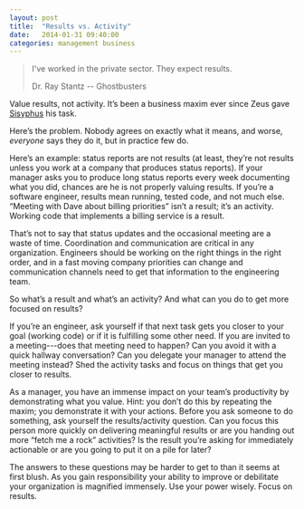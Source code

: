 ```yaml
---
layout: post
title:  "Results vs. Activity"
date:   2014-01-31 09:40:00
categories: management business
---
```


> I've worked in the private sector. They expect results.
>
> Dr. Ray Stantz -- Ghostbusters

Value results, not activity. It’s been a business maxim ever since Zeus gave [Sisyphus](http://en.wikipedia.org/wiki/Sisyphus) his task.

Here’s the problem. Nobody agrees on exactly what it means, and worse, *everyone* says they do it, but in practice few do.

Here’s an example: status reports are not results (at least, they’re not results unless you work at a company that produces status reports). If your manager asks you to produce long status reports every week documenting what you did, chances are he is not properly valuing results. If you’re a software engineer, results mean running, tested code, and not much else. “Meeting with Dave about billing priorities” isn’t a result; it’s an activity. Working code that implements a billing service is a result.

That’s not to say that status updates and the occasional meeting are a waste of time. Coordination and communication are critical in any organization. Engineers should be working on the right things in the right order, and in a fast moving company priorities can change and communication channels need to get that information to the engineering team.

So what’s a result and what’s an activity? And what can you do to get more focused on results?

If you’re an engineer, ask yourself if that next task gets you closer to your goal (working code) or if it is fulfilling some other need. If you are invited to a meeting---does that meeting need to happen? Can you avoid it with a quick hallway conversation? Can you delegate your manager to attend the meeting instead? Shed the activity tasks and focus on things that get you closer to results.

As a manager, you have an immense impact on your team’s productivity by demonstrating what you value. Hint: you don’t do this by repeating the maxim; you demonstrate it with your actions. Before you ask someone to do something, ask yourself the results/activity question. Can you focus this person more quickly on delivering meaningful results or are you handing out more “fetch me a rock” activities? Is the result you’re asking for immediately actionable or are you going to put it on a pile for later?

The answers to these questions may be harder to get to than it seems at first blush. 
As you gain responsibility your ability to improve or debilitate your organization is magnified immensely. Use your power wisely. Focus on results.
